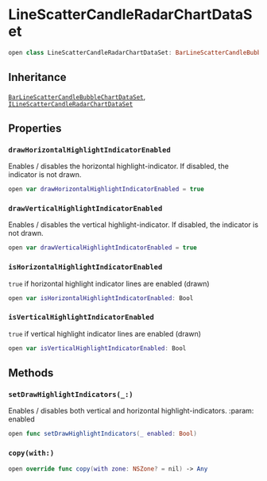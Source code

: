 # LineScatterCandleRadarChartDataSet

``` swift
open class LineScatterCandleRadarChartDataSet: BarLineScatterCandleBubbleChartDataSet, ILineScatterCandleRadarChartDataSet
```

## Inheritance

[`BarLineScatterCandleBubbleChartDataSet`](/BarLineScatterCandleBubbleChartDataSet), [`ILineScatterCandleRadarChartDataSet`](/ILineScatterCandleRadarChartDataSet)

## Properties

### `drawHorizontalHighlightIndicatorEnabled`

Enables / disables the horizontal highlight-indicator. If disabled, the indicator is not drawn.

``` swift
open var drawHorizontalHighlightIndicatorEnabled = true
```

### `drawVerticalHighlightIndicatorEnabled`

Enables / disables the vertical highlight-indicator. If disabled, the indicator is not drawn.

``` swift
open var drawVerticalHighlightIndicatorEnabled = true
```

### `isHorizontalHighlightIndicatorEnabled`

`true` if horizontal highlight indicator lines are enabled (drawn)

``` swift
open var isHorizontalHighlightIndicatorEnabled: Bool 
```

### `isVerticalHighlightIndicatorEnabled`

`true` if vertical highlight indicator lines are enabled (drawn)

``` swift
open var isVerticalHighlightIndicatorEnabled: Bool 
```

## Methods

### `setDrawHighlightIndicators(_:)`

Enables / disables both vertical and horizontal highlight-indicators.
:​param:​ enabled

``` swift
open func setDrawHighlightIndicators(_ enabled: Bool)
```

### `copy(with:)`

``` swift
open override func copy(with zone: NSZone? = nil) -> Any
```
